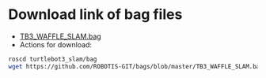 # Download link of bag files

- [TB3_WAFFLE_SLAM.bag](https://github.com/ROBOTIS-GIT/bags) 
- Actions for download:
```bash
roscd turtlebot3_slam/bag
wget https://github.com/ROBOTIS-GIT/bags/blob/master/TB3_WAFFLE_SLAM.bag
```
